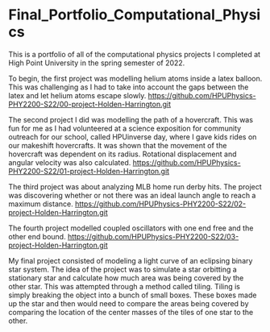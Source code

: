 # Final_Portfolio_Computational_Physics

This is a portfolio of all of the computational physics projects I completed at High Point University in the spring semester of 2022.  

To begin, the first project was modelling helium atoms inside a latex balloon.  This was challenging as I had to take into account the gaps between the latex and let helium atoms escape slowly. <https://github.com/HPUPhysics-PHY2200-S22/00-project-Holden-Harrington.git>

The second project I did was modelling the path of a hovercraft.  This was fun for me as I had volunteered at a science exposition for community outreach for our school, called HPUinverse day, where I gave kids rides on our makeshift hovercrafts.  It was shown that the movement of the hovercraft was dependent on its radius.  Rotational displacement and angular velocity was also calculated. <https://github.com/HPUPhysics-PHY2200-S22/01-project-Holden-Harrington.git>

The third project was about analyzing MLB home run derby hits.  The project was discovering whether or not there was an ideal launch angle to reach a maximum distance. <https://github.com/HPUPhysics-PHY2200-S22/02-project-Holden-Harrington.git>

The fourth project modelled coupled oscillators with one end free and the other end bound. <https://github.com/HPUPhysics-PHY2200-S22/03-project-Holden-Harrington.git>

My final project consisted of modeling a light curve of an eclipsing binary star system.  The idea of the project was to simulate a star orbitting a stationary star and calculate how much area was being covered by the other star.  This was attempted through a method called tiling.  Tiling is simply breaking the object into a bunch of small boxes.  These boxes made up the star and then would need to compare the areas being covered by comparing the location of the center masses of the tiles of one star to the other.
